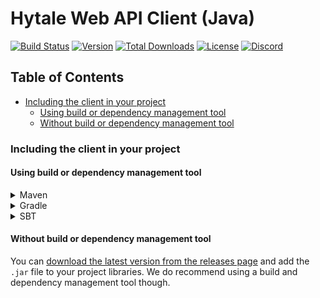 # Hytale Web API Client (Java)
[![Build Status](https://external.build.hytale.market/api/badges/HytaleMarket/hytale-web-api-client-java/status.svg)](https://external.build.hytale.market/HytaleMarket/hytale-web-api-client-java) 
[![Version](https://img.shields.io/github/release/HytaleMarket/hytale-web-api-client-java.svg?style=flat-square)](https://github.com/HytaleMarket/hytale-web-api-client-java/releases/latest) 
[![Total Downloads](https://img.shields.io/github/downloads/HytaleMarket/hytale-web-api-client-java/total.svg?style=flat-square)](https://github.com/HytaleMarket/hytale-web-api-client-java/releases) 
[![License](https://img.shields.io/github/license/HytaleMarket/hytale-web-api-client-java.svg?style=flat-square)](https://github.com/HytaleMarket/hytale-web-api-client-java/LICENSE.txt) 
[![Discord](https://img.shields.io/discord/531173479282901002.svg?style=flat-square)](https://hytale.market/discord)

## Table of Contents
* [Including the client in your project](#including-the-client-in-your-project)
   * [Using build or dependency management tool](#using-build-or-dependency-management-tool)
   * [Without build or dependency management tool](#without-build-or-dependency-management-tool)
   
### Including the client in your project
#### Using build or dependency management tool
<details>
  <summary>Maven</summary>
  
```xml
<repositories>
    <repository>
        <id>repository.hytale.market</id>
        <url>https://repository.hytale.market/public-releases/</url>
    </repository>
</repositories>
```
```xml
<dependencies>
    <dependency>
        <groupId>market.hytale.rest</groupId>
        <artifactId>hytale-web-api-client-java</artifactId>
        <version>2019.04.01-RELEASE</version>
    </dependency>
</dependencies>
```
</details>
<details>
  <summary>Gradle</summary>
  
```gradle
allprojects {
    repositories {
        maven { url 'https://repository.hytale.market/public-releases/' }
    }
}
```
```gradle
dependencies {
    implementation 'market.hytale.rest:hytale-web-api-client-java:2019.04.01-RELEASE'
}
```
</details>
<details>
  <summary>SBT</summary>
  
```scala
resolvers += "repository.hytale.market" at "https://repository.hytale.market/public-releases/"
```
```scala
libraryDependencies += "market.hytale.rest" % "hytale-web-api-client-java" % "2019.04.01-RELEASE" 
```
</details>

#### Without build or dependency management tool
You can [download the latest version from the releases page](https://github.com/HytaleMarket/hytale-web-api-client-java/releases/latest) and add the `.jar` file to your project libraries. We do recommend using a build and dependency management tool though.
